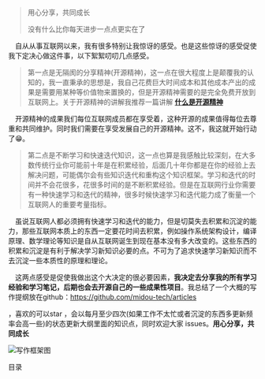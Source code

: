 >用心分享，共同成长
>
>没有什么比你每天进步一点点更实在了



&emsp;自从从事互联网以来，我有很多特别让我惊讶的感受。也是这些惊讶的感受促使我下定决心做这件事，以下絮絮叨叨几点感受。

> 第一点是无隔阂的分享精神(开源精神)，这一点在很大程度上是颠覆我的认知的，我一直秉承的思想是，我自己花费巨大时间成本和其他成本产出的成果是需要用某种等价值物来置换的，但是开源精神需要的是完全免费开放到互联网上。关于开源精神的讲解我推荐一篇讲解 [**什么是开源精神**](https://github.com/lifesinger/blog/issues/167)

&emsp;开源精神的成果我们每位互联网成员都在享受着，这种开源的成果值得每位去尊重和共同维护。同时我们需要在享受发展自己的开源精神。这不，我这就开始行动了😁。

> 第二点是不断学习和快速迭代知识，这一点也算是我感触比较深刻，在大多数传统行业你可能前十年是在积累经验，后面几十年你都是在你的经验上去解决问题，可能偶尔会有些知识迭代和重构这个知识框架。学习和迭代的时间并不会花很多，花很多时间的是不断积累经验。但是在互联网行业你需要有一种快速学习和迭代的精神，很多时候快速学习和迭代能力成了衡量一个互联网人的重要考量指标。

&emsp;虽说互联网人都必须拥有快速学习和迭代的能力，但是切莫失去积累和沉淀的能力，那些互联网本质上的东西一定要花时间去积累，例如操作系统架构设计，编译原理、数学理论等知识是自从互联网诞生到现在基本没有多大改变的。这些东西的积累和沉淀是有利于解决学习新知识必要的点。不可为了追求快速学习新知识而不去沉淀一些本质性的原理和理论。

&emsp;这两点感受是促使我做出这个大决定的很必要因素，**我决定去分享我的所有学习经验和学习笔记，后期也会去开源自己的一些成果性项目**。我总结了一个大概的写作提纲放在github：https://github.com/midou-tech/articles

，喜欢的可以star ，会以每月至少四次(如果工作不太忙或者沉淀的东西多更新频率会高一些)的状态更新大纲里面的知识点，同时欢迎大家 issues。**用心分享，共同成长**

![写作框架图](https://tva1.sinaimg.cn/large/006tNbRwly1ga5xpxz3mpj30ku1ma43k.jpg)





<a name="目录">目录</a>

